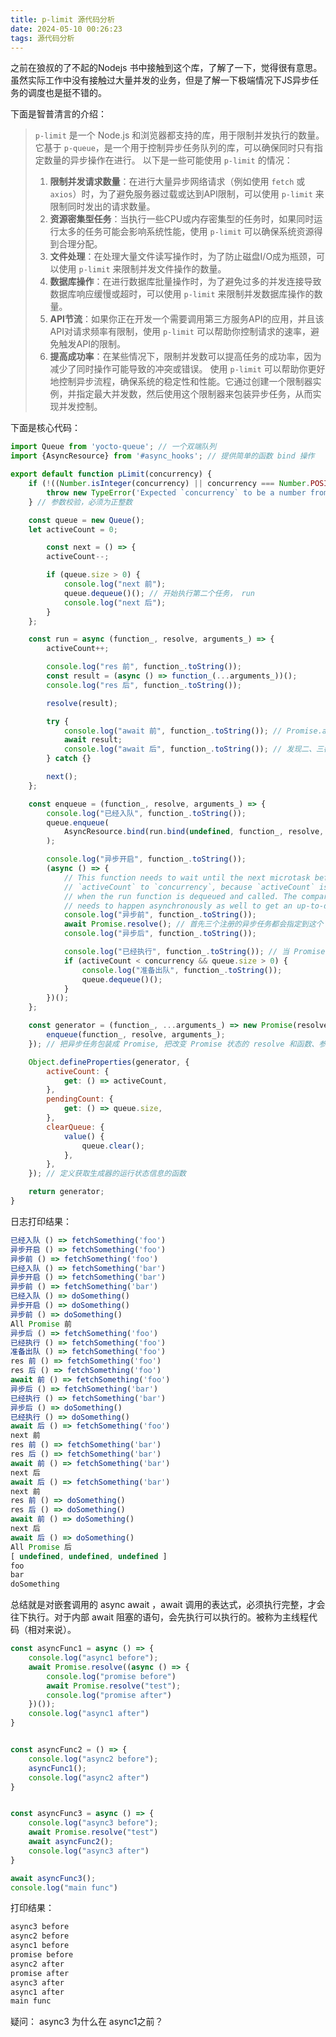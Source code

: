 ```yaml
---
title: p-limit 源代码分析
date: 2024-05-10 00:26:23
tags: 源代码分析
---
```


之前在狼叔的了不起的Nodejs 书中接触到这个库，了解了一下，觉得很有意思。虽然实际工作中没有接触过大量并发的业务，但是了解一下极端情况下JS异步任务的调度也是挺不错的。

下面是智普清言的介绍：

> `p-limit` 是一个 Node.js 和浏览器都支持的库，用于限制并发执行的数量。它基于 `p-queue`，是一个用于控制异步任务队列的库，可以确保同时只有指定数量的异步操作在进行。
> 以下是一些可能使用 `p-limit` 的情况：
>
> 1. **限制并发请求数量**：在进行大量异步网络请求（例如使用 `fetch` 或 `axios`）时，为了避免服务器过载或达到API限制，可以使用 `p-limit` 来限制同时发出的请求数量。
> 2. **资源密集型任务**：当执行一些CPU或内存密集型的任务时，如果同时运行太多的任务可能会影响系统性能，使用 `p-limit` 可以确保系统资源得到合理分配。
> 3. **文件处理**：在处理大量文件读写操作时，为了防止磁盘I/O成为瓶颈，可以使用 `p-limit` 来限制并发文件操作的数量。
> 4. **数据库操作**：在进行数据库批量操作时，为了避免过多的并发连接导致数据库响应缓慢或超时，可以使用 `p-limit` 来限制并发数据库操作的数量。
> 5. **API节流**：如果你正在开发一个需要调用第三方服务API的应用，并且该API对请求频率有限制，使用 `p-limit` 可以帮助你控制请求的速率，避免触发API的限制。
> 6. **提高成功率**：在某些情况下，限制并发数可以提高任务的成功率，因为减少了同时操作可能导致的冲突或错误。
> 使用 `p-limit` 可以帮助你更好地控制异步流程，确保系统的稳定性和性能。它通过创建一个限制器实例，并指定最大并发数，然后使用这个限制器来包装异步任务，从而实现并发控制。

下面是核心代码：

```js
import Queue from 'yocto-queue'; // 一个双端队列
import {AsyncResource} from '#async_hooks'; // 提供简单的函数 bind 操作

export default function pLimit(concurrency) {
	if (!((Number.isInteger(concurrency) || concurrency === Number.POSITIVE_INFINITY) && concurrency > 0)) {
		throw new TypeError('Expected `concurrency` to be a number from 1 and up');
	} // 参数校验，必须为正整数

	const queue = new Queue();
	let activeCount = 0;

		const next = () => {
		activeCount--;

		if (queue.size > 0) {
			console.log("next 前");
			queue.dequeue()(); // 开始执行第二个任务， run
			console.log("next 后");
		}
	};

	const run = async (function_, resolve, arguments_) => {
		activeCount++;

		console.log("res 前", function_.toString());
		const result = (async () => function_(...arguments_))();
		console.log("res 后", function_.toString());

		resolve(result);

		try {
			console.log("await 前", function_.toString()); // Promise.all 将第一个异步任务执行到这
			await result;
			console.log("await 后", function_.toString()); // 发现二、三都执行不了的时候，主线程又回到这里继续执行第一个
		} catch {}

		next();
	};

	const enqueue = (function_, resolve, arguments_) => {
		console.log("已经入队", function_.toString());
		queue.enqueue(
			AsyncResource.bind(run.bind(undefined, function_, resolve, arguments_)),
		);

		console.log("异步开启", function_.toString());
		(async () => {
			// This function needs to wait until the next microtask before comparing
			// `activeCount` to `concurrency`, because `activeCount` is updated asynchronously
			// when the run function is dequeued and called. The comparison in the if-statement
			// needs to happen asynchronously as well to get an up-to-date value for `activeCount`.
			console.log("异步前", function_.toString());
			await Promise.resolve(); // 首先三个注册的异步任务都会指定到这个 await , 保存执行栈，后面的代码放到微任务队列。
			console.log("异步后", function_.toString());

			console.log("已经执行", function_.toString()); // 当 Promise.all 执行第二、三个任务的时候，由于并发数量限制，所以又停在这里
			if (activeCount < concurrency && queue.size > 0) {
				console.log("准备出队", function_.toString());
				queue.dequeue()();
			}
		})();
	};

	const generator = (function_, ...arguments_) => new Promise(resolve => {
		enqueue(function_, resolve, arguments_);
	}); // 把异步任务包装成 Promise, 把改变 Promise 状态的 resolve 和函数、参数入队

	Object.defineProperties(generator, {
		activeCount: {
			get: () => activeCount,
		},
		pendingCount: {
			get: () => queue.size,
		},
		clearQueue: {
			value() {
				queue.clear();
			},
		},
	}); // 定义获取生成器的运行状态信息的函数

	return generator;
}
```



日志打印结果：

```js
已经入队 () => fetchSomething('foo')
异步开启 () => fetchSomething('foo')
异步前 () => fetchSomething('foo')
已经入队 () => fetchSomething('bar')
异步开启 () => fetchSomething('bar')
异步前 () => fetchSomething('bar')
已经入队 () => doSomething()
异步开启 () => doSomething()
异步前 () => doSomething()
All Promise 前
异步后 () => fetchSomething('foo')
已经执行 () => fetchSomething('foo')
准备出队 () => fetchSomething('foo')
res 前 () => fetchSomething('foo')
res 后 () => fetchSomething('foo')
await 前 () => fetchSomething('foo')
异步后 () => fetchSomething('bar')
已经执行 () => fetchSomething('bar')
异步后 () => doSomething()
已经执行 () => doSomething()
await 后 () => fetchSomething('foo')
next 前
res 前 () => fetchSomething('bar')
res 后 () => fetchSomething('bar')
await 前 () => fetchSomething('bar')
next 后
await 后 () => fetchSomething('bar')
next 前
res 前 () => doSomething()
res 后 () => doSomething()
await 前 () => doSomething()
next 后
await 后 () => doSomething()
All Promise 后
[ undefined, undefined, undefined ]
foo
bar
doSomething
```

总结就是对嵌套调用的 async await ，await 调用的表达式，必须执行完整，才会往下执行。对于内部 await 阻塞的语句，会先执行可以执行的。被称为主线程代码（相对来说）。

```js
const asyncFunc1 = async () => {
    console.log("async1 before");
    await Promise.resolve((async () => {
        console.log("promise before")
        await Promise.resolve("test");
        console.log("promise after")
    })());
    console.log("async1 after")
}


const asyncFunc2 = () => {
    console.log("async2 before");
    asyncFunc1();
    console.log("async2 after")
}


const asyncFunc3 = async () => {
    console.log("async3 before");
    await Promise.resolve("test")
    await asyncFunc2();
    console.log("async3 after")
}

await asyncFunc3();
console.log("main func")
```

打印结果：

```js
async3 before
async2 before
async1 before
promise before
async2 after
promise after
async3 after
async1 after
main func
```

疑问： async3 为什么在 async1之前？